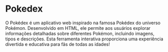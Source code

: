 # Pokedex
O Pokédex é um aplicativo web inspirado na famosa Pokédex do universo Pokémon. Desenvolvido em HTML, ele permite aos usuários explorar informações detalhadas sobre diferentes Pokémon, incluindo imagens, tipos e descrições. Esta ferramenta interativa proporciona uma experiência divertida e educativa para fãs de todas as idades!
